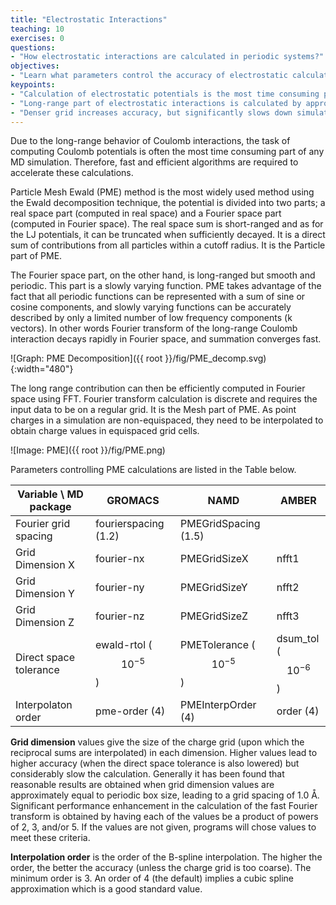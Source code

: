 ```yaml
---
title: "Electrostatic Interactions"
teaching: 10
exercises: 0
questions:
- "How electrostatic interactions are calculated in periodic systems?"
objectives:
- "Learn what parameters control the accuracy of electrostatic calculations"
keypoints:
- "Calculation of electrostatic potentials is the most time consuming part of any MD simulation"
- "Long-range part of electrostatic interactions is calculated by approximating Coulomb potentials on a grid" 
- "Denser grid increases accuracy, but significantly slows down simulation"
---
```


Due to the long-range behavior of Coulomb interactions, the task of computing Coulomb potentials is often the most time consuming part of any MD simulation.  Therefore, fast and efficient algorithms are required to accelerate these calculations.

Particle Mesh Ewald (PME) method is the most widely used method using the Ewald decomposition technique, the potential is divided into two parts; a real space part (computed in real space) and a Fourier space part (computed in Fourier space). The real space sum is short-ranged and as for the LJ potentials, it can be truncated when sufficiently decayed. It is a direct sum of contributions from all particles within a cutoff radius. It is the Particle part of PME.

The Fourier space part, on the other hand, is long-ranged but smooth and periodic. This part is a slowly varying function. PME takes advantage of the fact that all periodic functions can be represented with a sum of sine or cosine components, and slowly varying functions can be accurately described by only a limited number of low frequency components (k vectors). In other words Fourier transform of the long-range Coulomb interaction decays rapidly in Fourier space, and summation converges fast.    

![Graph: PME Decomposition]({{ root }}/fig/PME_decomp.svg){:width="480"}

The long range contribution can then be efficiently computed in Fourier space using FFT. Fourier transform calculation is discrete and requires the input data to be on a regular grid. It is the  Mesh part of PME. As point charges in a simulation are non-equispaced, they need to be interpolated to obtain charge values in equispaced grid cells. 

![Image: PME]({{ root }}/fig/PME.png)

Parameters controlling PME calculations are listed in the Table below.

| Variable \ MD package | GROMACS                  | NAMD                      | AMBER                  |
|-----------------------|--------------------------|---------------------------|------------------------|
| Fourier grid spacing  | fourierspacing (1.2)     | PMEGridSpacing  (1.5)     |                        |
| Grid Dimension X      | fourier-nx               | PMEGridSizeX              |  nfft1                 |
| Grid Dimension Y      | fourier-ny               | PMEGridSizeY              |  nfft2                 |
| Grid Dimension Z      | fourier-nz               | PMEGridSizeZ              |  nfft3                 |
| Direct space tolerance| ewald-rtol ($$10^{-5}$$) | PMETolerance ($$10^{-5}$$)| dsum_tol ($$10^{-6}$$) |
| Interpolaton order    | pme-order (4)            | PMEInterpOrder (4)        | order (4)              |

**Grid dimension** values give the size of the charge grid (upon which the reciprocal sums are interpolated) in each dimension. Higher values lead to higher accuracy (when the direct space tolerance is also lowered) but considerably slow the calculation. Generally it has been found that reasonable results are obtained when grid dimension values are approximately equal to periodic box size, leading to a grid spacing of 1.0 Å. Significant performance enhancement in the calculation of the fast Fourier transform is obtained by having each of the values be a product of powers of 2, 3, and/or 5.  If the values are not given, programs will chose values to meet these criteria.

**Interpolation order** is the order of the B-spline interpolation. The higher the order, the better the accuracy (unless the charge grid is too coarse). The minimum order is 3. An order of 4 (the default) implies a cubic spline approximation which is a good standard value.  
